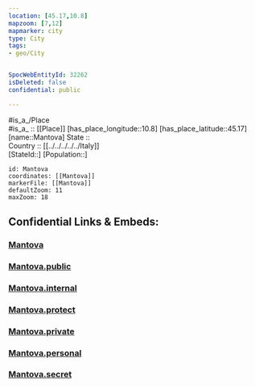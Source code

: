 ```yaml
---
location: [45.17,10.8] 
mapzoom: [7,12] 
mapmarker: city 
type: City
tags:
- geo/City


SpocWebEntityId: 32262
isDeleted: false
confidential: public

---
```

#is_a_/Place  
#is_a_ :: [[Place]] 
[has_place_longitude::10.8] 
[has_place_latitude::45.17] 
[name::Mantova] 
State ::  
Country :: [[../../../../../Italy]]  
[StateId::] 
[Population::] 



```leaflet
id: Mantova
coordinates: [[Mantova]] 
markerFile: [[Mantova]] 
defaultZoom: 11 
maxZoom: 18
```


## Confidential Links & Embeds: 

### [Mantova](/_Standards/Earth/Continent/Europe/Europe~South/Italy/regions~Italy/Lombardy/Mantova.Province/City/Mantova.md) 

### [Mantova.public](/_public/Earth/Continent/Europe/Europe~South/Italy/regions~Italy/Lombardy/Mantova.Province/City/Mantova.public.md) 

### [Mantova.internal](/_internal/Earth/Continent/Europe/Europe~South/Italy/regions~Italy/Lombardy/Mantova.Province/City/Mantova.internal.md) 

### [Mantova.protect](/_protect/Earth/Continent/Europe/Europe~South/Italy/regions~Italy/Lombardy/Mantova.Province/City/Mantova.protect.md) 

### [Mantova.private](/_private/Earth/Continent/Europe/Europe~South/Italy/regions~Italy/Lombardy/Mantova.Province/City/Mantova.private.md) 

### [Mantova.personal](/_personal/Earth/Continent/Europe/Europe~South/Italy/regions~Italy/Lombardy/Mantova.Province/City/Mantova.personal.md) 

### [Mantova.secret](/_secret/Earth/Continent/Europe/Europe~South/Italy/regions~Italy/Lombardy/Mantova.Province/City/Mantova.secret.md)

